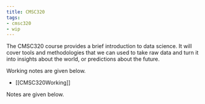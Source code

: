 ```yaml
---
title: CMSC320
tags:
- cmsc320
- wip
---
```


The CMSC320 course provides a brief introduction to data science. It will cover tools and methodologies that we can used to take raw data and turn it into insights about the world, or predictions about the future.

Working notes are given below.
- [[CMSC320Working]]

Notes are given below.